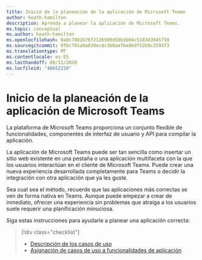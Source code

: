 ```yaml
---
title: Inicio de la planeación de la aplicación de Microsoft Teams
author: heath-hamilton
description: Aprenda a planear la aplicación de Microsoft Teams.
ms.topic: conceptual
ms.author: heath-hamilton
ms.openlocfilehash: 0a0c7881676f2126509d58b3b04c518343945750
ms.sourcegitcommit: 9fbc701a9a039ecdc360aefbe86df52b9c3593f3
ms.translationtype: MT
ms.contentlocale: es-ES
ms.lasthandoff: 08/12/2020
ms.locfileid: "46652210"
---
```

# <a name="start-planning-your-microsoft-teams-app"></a>Inicio de la planeación de la aplicación de Microsoft Teams

La plataforma de Microsoft Teams proporciona un conjunto flexible de funcionalidades, componentes de interfaz de usuario y API para compilar la aplicación.

La aplicación de Microsoft Teams puede ser tan sencilla como insertar un sitio web existente en una pestaña o una aplicación multifaceta con la que los usuarios interactúan en el cliente de Microsoft Teams. Puede crear una nueva experiencia desarrollada completamente para Teams o decidir la integración con otra aplicación que ya les guste.

Sea cual sea el método, recuerde que las aplicaciones más correctas se ven de forma nativa en Teams. Aunque puede empezar a crear de inmediato, ofrecer una experiencia sin problemas que atraiga a los usuarios suele requerir una planificación minuciosa.

Siga estas instrucciones para ayudarle a planear una aplicación correcta:

> [!div class="checklist"]
>
> * [Descripción de los casos de uso](../../concepts/design/understand-use-cases.md)
> * [Asignación de casos de uso a funcionalidades de aplicación](../../concepts/design/map-use-cases.md)
